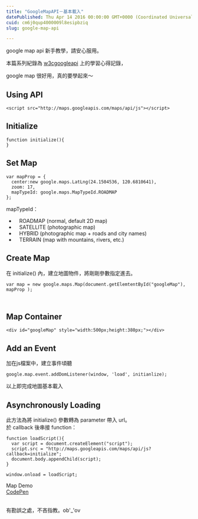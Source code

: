 ```yaml
---
title: "GoogleMapAPI－基本載入"
datePublished: Thu Apr 14 2016 00:00:00 GMT+0000 (Coordinated Universal Time)
cuid: cm6j0qup4000009l8esipbziq
slug: google-map-api

---
```



google map api 新手教學，請安心服用。

本篇系列紀錄為 [w3cgoogleapi](http://www.w3schools.com/googleapi/default.asp) 上的學習心得記錄，

google map 很好用，真的要學起來～

Using API
---------

    <script src="http://maps.googleapis.com/maps/api/js"></script>

Initialize 
-----------

    function initialize(){
    }

Set Map
-------

    var mapProp = {
      center:new google.maps.LatLng(24.1504536, 120.6810641),
      zoom: 17,
      mapTypeId: google.maps.MapTypeId.ROADMAP
    };

mapTypeId：

*      ROADMAP (normal, default 2D map)
*      SATELLITE (photographic map)
*      HYBRID (photographic map + roads and city names)
*      TERRAIN (map with mountains, rivers, etc.)

  
Create Map
-------------

在 initialize() 內，建立地圖物件，將剛剛參數指定進去。

    var map = new google.maps.Map(document.getElemtentById("googleMap"), mapProp );

   
Map Container
-----------------

    <div id="googleMap" style="width:500px;height:380px;"></div>

Add an Event
------------

加在js檔案中，建立事件頃聽

    google.map.event.addDomListener(window, 'load', initianlize);

以上即完成地圖基本載入

Asynchronously Loading
----------------------

此方法為將 initialize() 參數轉為 parameter 帶入 url。  
於 callback 後串接 function：

    function loadScript(){
      var script = document.createElement("script");
      script.src = "http://maps.googleapis.com/maps/api/js?callback=initialize";
      document.body.appendChild(script);
    }
    
    window.onload = loadScript;

Map Demo  
[CodePen](http://codepen.io/ta7382/pen/ZOaWjG)  
 

有勘誤之處，不吝指教。ob'\_'ov